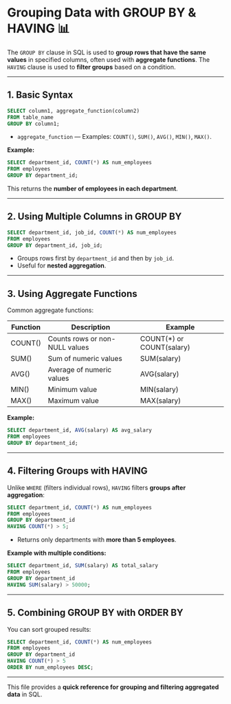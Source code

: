 # Grouping Data with GROUP BY & HAVING 📊

The `GROUP BY` clause in SQL is used to **group rows that have the same values** in specified columns, often used with **aggregate functions**. The `HAVING` clause is used to **filter groups** based on a condition.

---

## 1. Basic Syntax

```sql
SELECT column1, aggregate_function(column2)
FROM table_name
GROUP BY column1;
```

* `aggregate_function` — Examples: `COUNT()`, `SUM()`, `AVG()`, `MIN()`, `MAX()`.

**Example:**

```sql
SELECT department_id, COUNT(*) AS num_employees
FROM employees
GROUP BY department_id;
```

This returns the **number of employees in each department**.

---

## 2. Using Multiple Columns in GROUP BY

```sql
SELECT department_id, job_id, COUNT(*) AS num_employees
FROM employees
GROUP BY department_id, job_id;
```

* Groups rows first by `department_id` and then by `job_id`.
* Useful for **nested aggregation**.

---

## 3. Using Aggregate Functions

Common aggregate functions:

| Function | Description                    | Example                    |
| -------- | ------------------------------ | -------------------------- |
| COUNT()  | Counts rows or non-NULL values | COUNT(\*) or COUNT(salary) |
| SUM()    | Sum of numeric values          | SUM(salary)                |
| AVG()    | Average of numeric values      | AVG(salary)                |
| MIN()    | Minimum value                  | MIN(salary)                |
| MAX()    | Maximum value                  | MAX(salary)                |

**Example:**

```sql
SELECT department_id, AVG(salary) AS avg_salary
FROM employees
GROUP BY department_id;
```

---

## 4. Filtering Groups with HAVING

Unlike `WHERE` (filters individual rows), `HAVING` filters **groups after aggregation**:

```sql
SELECT department_id, COUNT(*) AS num_employees
FROM employees
GROUP BY department_id
HAVING COUNT(*) > 5;
```

* Returns only departments with **more than 5 employees**.

**Example with multiple conditions:**

```sql
SELECT department_id, SUM(salary) AS total_salary
FROM employees
GROUP BY department_id
HAVING SUM(salary) > 50000;
```

---

## 5. Combining GROUP BY with ORDER BY

You can sort grouped results:

```sql
SELECT department_id, COUNT(*) AS num_employees
FROM employees
GROUP BY department_id
HAVING COUNT(*) > 5
ORDER BY num_employees DESC;
```

---

This file provides a **quick reference for grouping and filtering aggregated data** in SQL.